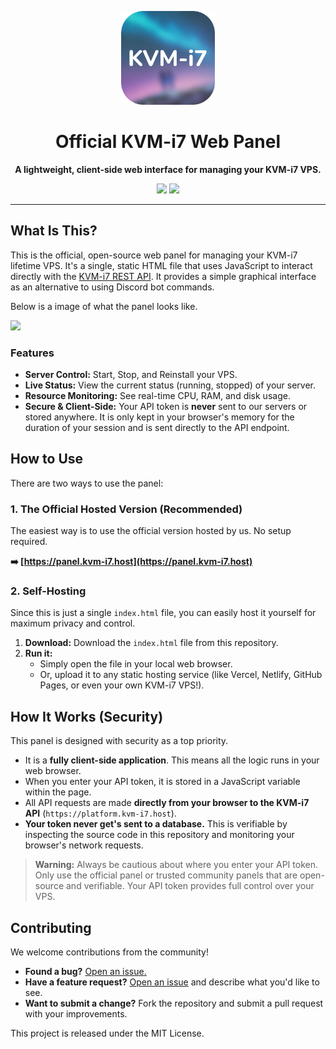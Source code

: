 <p align="center">
  <img src="https://github.com/kvm-i7/.github/blob/main/profile/logo.png?raw=true" alt="KVM-i7 Logo" width="150">
</p>

<h1 align="center">Official KVM-i7 Web Panel</h1>

<p align="center">
  <strong>A lightweight, client-side web interface for managing your KVM-i7 VPS.</strong>
</p>

<p align="center">
  <a href="https://discord.gg/t3vps"><img src="https://img.shields.io/badge/Join_Discord-5865F2?style=for-the-badge&logo=discord&logoColor=white"></a>
  <a href="https://github.com/KVM-i7/OpenKVMPanel/issues"><img src="https://img.shields.io/badge/Report_an_Issue-orange?style=for-the-badge&logo=github"></a>
</p>

---

## What Is This?

This is the official, open-source web panel for managing your KVM-i7 lifetime VPS. It's a single, static HTML file that uses JavaScript to interact directly with the [KVM-i7 REST API](https://github.com/KVM-i7). It provides a simple graphical interface as an alternative to using Discord bot commands.

Below is a image of what the panel looks like.

![](https://github.com/user-attachments/assets/c060912d-1d92-40fb-9b42-f4c900923739)

### Features

*   **Server Control:** Start, Stop, and Reinstall your VPS.
*   **Live Status:** View the current status (running, stopped) of your server.
*   **Resource Monitoring:** See real-time CPU, RAM, and disk usage.
*   **Secure & Client-Side:** Your API token is **never** sent to our servers or stored anywhere. It is only kept in your browser's memory for the duration of your session and is sent directly to the API endpoint.

## How to Use

There are two ways to use the panel:

### 1. The Official Hosted Version (Recommended)

The easiest way is to use the official version hosted by us. No setup required.

**➡️ [https://panel.kvm-i7.host](https://panel.kvm-i7.host)**

### 2. Self-Hosting

Since this is just a single `index.html` file, you can easily host it yourself for maximum privacy and control.

1.  **Download:** Download the `index.html` file from this repository.
2.  **Run it:**
    *   Simply open the file in your local web browser.
    *   Or, upload it to any static hosting service (like Vercel, Netlify, GitHub Pages, or even your own KVM-i7 VPS!).

## How It Works (Security)

This panel is designed with security as a top priority.

*   It is a **fully client-side application**. This means all the logic runs in your web browser.
*   When you enter your API token, it is stored in a JavaScript variable within the page.
*   All API requests are made **directly from your browser to the KVM-i7 API** (`https://platform.kvm-i7.host`).
*   **Your token never get's sent to a database.** This is verifiable by inspecting the source code in this repository and monitoring your browser's network requests.

> **Warning:** Always be cautious about where you enter your API token. Only use the official panel or trusted community panels that are open-source and verifiable. Your API token provides full control over your VPS.

## Contributing

We welcome contributions from the community!

*   **Found a bug?** [Open an issue.](https://github.com/KVM-i7/OpenKVMPanel/issues)
*   **Have a feature request?** [Open an issue](https://github.com/KVM-i7/OpenKVMPanel/issues) and describe what you'd like to see.
*   **Want to submit a change?** Fork the repository and submit a pull request with your improvements.

This project is released under the MIT License.
